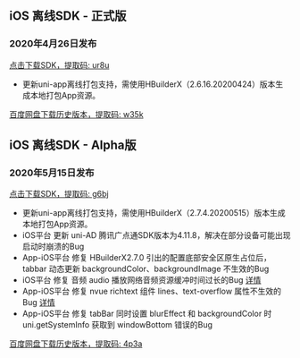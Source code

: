 ## iOS 离线SDK - 正式版

### 2020年4月26日发布 
[点击下载SDK，提取码: ur8u](https://pan.baidu.com/s/17qORx_M3oXRZAGNqOKfepA)
  + 更新uni-app离线打包支持，需使用HBuilderX（2.6.16.20200424）版本生成本地打包App资源。

[百度网盘下载历史版本，提取码: w35k](https://pan.baidu.com/s/1gZGJMaSqZQftqgEVtadvEg)



## iOS 离线SDK - Alpha版

### 2020年5月15日发布   
[点击下载SDK，提取码: g6bj](https://pan.baidu.com/s/1Jtj3qfL4IsMKK--iWe-sJQ)
  + 更新uni-app离线打包支持，需使用HBuilderX（2.7.4.20200515）版本生成本地打包App资源。
  + iOS平台 更新 uni-AD 腾讯广点通SDK版本为4.11.8，解决在部分设备可能出现启动时崩溃的Bug
  + App-iOS平台 修复 HBuilderX2.7.0 引出的配置底部安全区原生占位后，tabbar 动态更新 backgroundColor、backgroundImage 不生效的Bug
  + iOS平台 修复 音频 audio 播放网络音频资源缓冲时间过长的Bug [详情](https://ask.dcloud.net.cn/question/93427)
  + App-iOS平台 修复 nvue richtext 组件 lines、text-overflow 属性不生效的Bug [详情](https://ask.dcloud.net.cn/question/94667)
  + App-iOS平台 修复 tabBar 同时设置 blurEffect 和 backgroundColor 时 uni.getSystemInfo 获取到 windowBottom 错误的Bug  
  
[百度网盘下载历史版本，提取码: 4p3a](https://pan.baidu.com/s/1C0H4DhfI-wXG0NaR2AiE7g)
